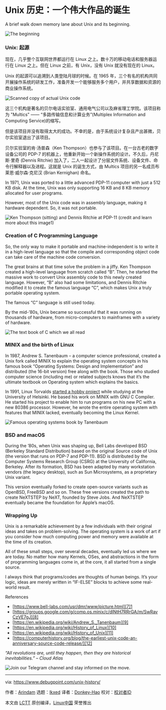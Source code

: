 [#]: subject: "Unix History: A Mighty Origin Story"
[#]: via: "https://www.debugpoint.com/unix-history/"
[#]: author: "Arindam https://www.debugpoint.com/author/admin1/"
[#]: collector: "lkxed"
[#]: translator: "Donkey-Hao"
[#]: reviewer: " "
[#]: publisher: " "
[#]: url: " "

Unix 历史：一个伟大作品的诞生
======
A brief walk down memory lane about Unix and its beginning.

![The beginning][1]

### Unix: 起源

现在，几乎整个互联网世界都运行在 Linux 之上。数十万的移动电话和服务器运行在 Linux 之上。但在 Linux 之前，有 Unix，没有 Unix 就没有现在的 Linux。

Unix 的起源可以追溯到人类登陆月球的时候。在 1965 年，三个有名的机构共同开展操作系统的研发工作，准备开发一个能够服务多个用户，并共享数据和资源的商业操作系统。

![Scanned copy of actual Unix code][2]

这三个机构是著名的贝尔电话实验室、通用电气公司以及麻省理工学院。该项目称为 "Multics" —— “多路传输信息和计算业务”(Multiplex Information and Computing Service)的缩写。

但是该项目并没有取得太大的成功。不幸的是，由于系统设计复杂且产出甚微，贝尔实验室退出了该项目。

贝尔实验室的肯·汤普森（Ken Thompson）也参与了该项目。在一台古老的数字设备公司的 PDP-7 的机器上，他重新开始一个新操作系统的设计。不久后，丹尼斯·里奇 (Dennis Ritchie) 加入了，二人一起设计了分层文件系统、设备文件、命令行解释器以及进程。这就是 Unix 的诞生方式，由 Multics 项目的另一名成员布莱恩·威尔森·克尼汉 (Brian Kernighan) 命名。


In 1971, Unix was ported to a little advanced PDP-11 computer with just a 512 KB disk. At the time, Unix was only supporting 16 KB and 8 KB memory allocated for user programs.

However, most of the Unix code was in assembly language, making it hardware dependent. So, it was not portable.

![Ken Thompson (sitting) and Dennis Ritchie at PDP-11 (credit and learn more about this image1)][3]

### Creation of C Programming Language

So, the only way to make it portable and machine-independent is to write it in a high-level language so that the compile and corresponding object code can take care of the machine code conversion.

The great brains at that time solve the problem in a jiffy. Ken Thompson created a high-level language from scratch called “B”. Then, he started the massive work to convert Unix assembly code to this newly created language. However, “B” also had some limitations, and Dennis Ritchie modified it to create the famous language “C”, which makes Unix a truly portable operating system.

The famous “C” language is still used today.

By the mid-’80s, Unix became so successful that it was running on thousands of hardware, from micro-computers to mainframes with a variety of hardware.

![The text book of C which we all read][4]

### MINIX and the birth of Linux

In 1987, Andrew S. Tanenbaum – a computer science professional, created a Unix fork called MINIX to explain the operating system concepts in his famous book “Operating Systems: Design and Implementation” and distributed (the 16-bit version) free along with the book. Those who studied computer science (including me) or related subjects knows that it’s the ultimate textbook on Operating system which explains the basics.

In 1991, Linux Torvalds [started a hobby project][5] while studying at the University of Helsinki. He based his work on MINIX with GNU C Compiler. He started his project to enable him to run programs on his new PC with a new 80386 processor. However, he wrote the entire operating system with features that MINIX lacked, eventually becoming the Linux Kernel.

![Famous operating systems book by Tanenbaum][6]

### BSD and macOS

During the ’80s, when Unix was shaping up, Bell Labs developed BSD (Berkeley Standard Distribution) based on the original Source code of Unix (the version that runs on PDP-7 and PDP-11). BSD is distributed by the Computer Systems Research Group (CSRG) at the University of California, Berkeley. After its formation, BSD has been adapted by many workstation vendors (the legacy desktop), such as Sun Microsystems, as a proprietary Unix variant.

This version eventually forked to create open-source variants such as OpenBSD, FreeBSD and so on. These free versions created the path to create NeXTSTEP by NeXT, founded by Steve Jobs. And NeXTSTEP eventually became the foundation for Apple’s macOS.

### Wrapping Up

Unix is a remarkable achievement by a few individuals with their original ideas and takes on problem-solving. The operating system is a work of art if you consider how much computing power and memory were available at the time of its creation.

All of these small steps, over several decades, eventually led us where we are today. No matter how many Kernels, OSes, and abstractions in the form of programming languages come in, at the core, it all started from a single source.

I always think that programs/codes are thoughts of human beings. It’s your logic, ideas are merely written in “IF-ELSE” blocks to achieve some real-world result.

References

* [https://www.bell-labs.com/usr/dmr/www/picture.html][7]1
* [https://groups.google.com/g/comp.os.minix/c/dlNtH7RRrGA/m/SwRavCzVE7gJ][8]
* [https://en.wikipedia.org/wiki/Andrew_S._Tanenbaum][9]
* [https://en.wikipedia.org/wiki/History_of_Linux][10]
* [https://en.wikipedia.org/wiki/History_of_Unix][11]
* [https://computerhistory.org/blog/the-earliest-unix-code-an-anniversary-source-code-release/][12]

*“All revolutions are, until they happen, then they are historical inevitabilities.” – Cloud Atlas*

![Join our Telegram channel and stay informed on the move.][13]

--------------------------------------------------------------------------------

via: https://www.debugpoint.com/unix-history/

作者：[Arindam][a]
选题：[lkxed][b]
译者：[Donkey-Hao](https://github.com/Donkey-Hao)
校对：[校对者ID](https://github.com/校对者ID)

本文由 [LCTT](https://github.com/LCTT/TranslateProject) 原创编译，[Linux中国](https://linux.cn/) 荣誉推出

[a]: https://www.debugpoint.com/author/admin1/
[b]: https://github.com/lkxed
[1]: https://www.debugpoint.com/wp-content/uploads/2022/09/The-beginning-1024x576.jpg
[2]: https://www.debugpoint.com/wp-content/uploads/2022/09/Scanned-copy-of-actual-Unix-code-1024x646.jpg
[3]: https://www.debugpoint.com/wp-content/uploads/2022/09/Ken-Thompson-sitting-and-Dennis-Ritchie-at-PDP-11.jpg
[4]: https://www.debugpoint.com/wp-content/uploads/2022/09/The-text-book-of-C-which-we-all-read.jpg
[5]: https://groups.google.com/g/comp.os.minix/c/dlNtH7RRrGA/m/SwRavCzVE7gJ
[6]: https://www.debugpoint.com/wp-content/uploads/2022/09/Famous-operating-systems-book-by-Tanenbaum.jpg
[7]: https://www.bell-labs.com/usr/dmr/www/picture.html
[8]: https://groups.google.com/g/comp.os.minix/c/dlNtH7RRrGA/m/SwRavCzVE7gJ
[9]: https://en.wikipedia.org/wiki/Andrew_S._Tanenbaum
[10]: https://en.wikipedia.org/wiki/History_of_Linux
[11]: https://en.wikipedia.org/wiki/History_of_Unix
[12]: https://computerhistory.org/blog/the-earliest-unix-code-an-anniversary-source-code-release/
[13]: https://t.me/debugpoint
